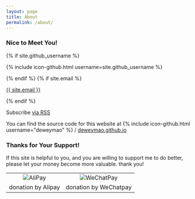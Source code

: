 ```yaml
---
layout: page
title: About
permalink: /about/
---
```

### Nice to Meet You!
{% if site.github_username %}
<p>{% include icon-github.html username=site.github_username %}</p>
{% endif %}
{% if site.email %}
<p><a href="mailto:{{ site.email }}">{{ site.email }}</a></p>
{% endif %}
<p class="rss-subscribe">Subscribe <a href="{{"/feed.xml" | relative_url }}"> via RSS</a></p>

You can find the source code for this website at
{% include icon-github.html username="deweymao" %} /
[deweymao.github.io](https://github.com/deweymao/deweymao.github.io)

### Thanks for Your Support!
If this site is helpful to you, and you are willing to support me to do better, please let your money become more valuable. thank you!
<table>
 <tr>
  <td align="center"><img src="{{ site.url }}/assets/pics/alipay.png" alt="AliPay"/></td>
  <td align="center"><img src="{{ site.url }}/assets/pics/wxpay.png" alt="WeChatPay"/></td>
 </tr>
 <tr>
  <td align="center">donation by Alipay</td>
  <td align="center">donation by WeChatpay</td>
 </tr>
</table>